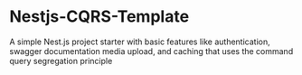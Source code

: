# Nestjs-CQRS-Template
A simple Nest.js project starter with basic features like authentication, swagger documentation media upload, and caching that uses the command query segregation principle
